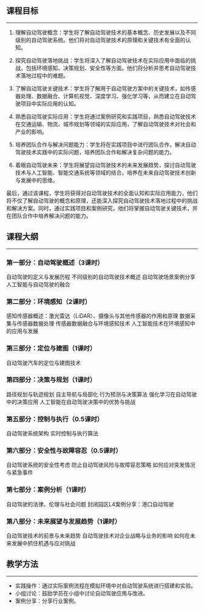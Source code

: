 ## 课程目标
----------------------------------------------------------------------
1. 理解自动驾驶概念：学生将了解自动驾驶技术的基本概念、历史发展以及不同级别的自动驾驶系统。他们将对自动驾驶技术的原理和关键技术有全面的认知。

2. 探究自动驾驶落地挑战：学生将深入了解自动驾驶技术在实际应用中面临的挑战，包括环境感知、决策规划、安全性等方面。他们将分析并思考自动驾驶技术落地过程中的难题。

3. 了解自动驾驶关键技术：学生将了解用于自动驾驶方案中的关键技术，如传感器处理、数据融合、计算机视觉、深度学习、强化学习等，从而建立在自动驾驶项目中实际应用的认知。

4. 熟悉自动驾驶实际应用：学生将通过案例研究和实践项目，熟悉自动驾驶技术在交通运输、物流、城市规划等领域的实际应用，了解自动驾驶技术对社会和产业的影响。

5. 培养团队合作与解决问题能力：学生将在实践项目中进行团队合作，解决自动驾驶技术实践中的实际问题，培养团队合作和解决复杂问题的能力。

6. 着眼自动驾驶未来：学生将展望自动驾驶技术的未来发展趋势，探讨自动驾驶技术与人工智能、智能交通系统等领域的结合，培养在未来自动驾驶技术创新与发展中的思维。

最后，通过该课程，学生将获得对自动驾驶技术的全面认知和实际应用能力，他们将不仅了解自动驾驶的概念和原理，还能深入探究自动驾驶技术落地过程中的挑战和解决方案。同时，通过实践项目和案例研究，他们将掌握自动驾驶关键技术，并在团队合作中培养解决问题的能力。


## 课程大纲
----------------------------------------------------------------------

### 第一部分：自动驾驶概述（3课时）

自动驾驶的定义与发展历程
不同级别的自动驾驶技术概述
自动驾驶场景案例分享
人工智能与自动驾驶的融合

### 第二部分：环境感知（2课时）

感知传感器概述：激光雷达（LiDAR）、摄像头与其他传感器的作用和原理
数据采集与传感器数据处理
传感器数据融合与环境感知技术
人工智能技术在环境感知中的应用与发展

### 第三部分：定位与建图（1课时）

自动驾驶汽车的定位与建图技术

### 第四部分：决策与规划（1课时）

路径规划与轨迹规划
自主导航与局部化
行为预测与决策算法
强化学习在自动驾驶中的决策应用
人工智能在自动驾驶决策中的优势与挑战

### 第五部分：控制与执行（0.5课时）

自动驾驶系统架构
实时控制与执行算法

### 第六部分：安全性与故障容忍（0.5课时）

自动驾驶系统的安全性考虑
防止自动驾驶风险与故障容忍策略
如何应对突发情况与紧急事件

### 第七部分：案例分析（1课时）

自动驾驶的法律、伦理与社会问题
封闭园区L4案例分享：港口自动驾驶

### 第八部分：未来展望与发展趋势（1课时）

自动驾驶技术的前景与未来趋势
自动驾驶技术对企业战略与业务的影响
如何在未来发展中抓住机遇与应对挑战


## 教学方法
----------------------------------------------------------------------
* 实践操作：通过实际案例流程在模拟环境中对自动驾驶系统进行搭建和实验。
* 小组讨论：鼓励学员在小组中讨论自动驾驶应用与改进。
* 案例分享：分享行业案例。
